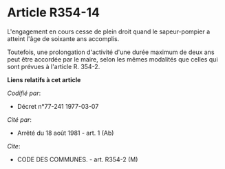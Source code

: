 # Article R354-14

L'engagement en cours cesse de plein droit quand le sapeur-pompier a atteint l'âge de soixante ans accomplis.

Toutefois, une prolongation d'activité d'une durée maximum de deux ans peut être accordée par le maire, selon les mêmes
modalités que celles qui sont prévues à l'article R. 354-2.

**Liens relatifs à cet article**

_Codifié par_:

  - Décret n°77-241 1977-03-07

_Cité par_:

  - Arrêté du 18 août 1981 - art. 1 (Ab)

_Cite_:

  - CODE DES COMMUNES. - art. R354-2 (M)
